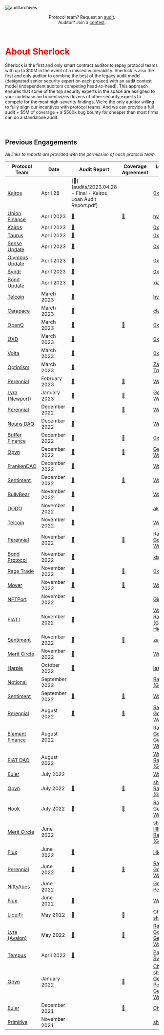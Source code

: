 ![auditarchives](https://user-images.githubusercontent.com/48841281/189038406-be97b3f3-4e2e-48c7-a434-3e06328820aa.png)

<p align="center">
  Protocol team? Request an <a href="https://forms.gle/HgoVZzSVkKyfrprV9">audit</a>. <br> Auditor? Join a
  <a href="https://app.sherlock.xyz/audits">contest</a>.
</p>

<br>



<h1 class="center" style="color:red"> About Sherlock </h1>

Sherlock is the first and only smart contract auditor to repay protocol teams with up to $10M in the event of a missed vulnerability. Sherlock is also the first and only auditor to combine the best of the legacy audit model (designated senior security expert on each project) with an audit contest model (independent auditors competing head-to-head). This approach ensures that some of the top security experts in the space are assigned to your codebase and incentivizes dozens of other security experts to compete for the most high-severity findings. We’re the only auditor willing to fully align our incentives with protocol teams. And we can provide a full audit + $5M of coverage + a $500k bug bounty for cheaper than most firms can do a standalone audit.

<br>

## Previous Engagements
*All links to reports are provided with the permission of each protocol team.*

| Protocol Team | Date | Audit Report | Coverage Agreement | Lead Senior Watson |
|---------------|------|--------------|--------------------|--------------------|
[Kairos](https://www.kairos.loan/)|April 28    | [📎](audits/2023.04.28 - Final - Kairos Loan Audit Report.pdf)  |   |[0x52](https://twitter.com/@IAm0x52) |
[Union Finance](https://union.finance/)|April 2023    | [📎](audits/2023.03.21%20-%20Final%20-%20Union%20Finance%20Update%20Audit%20Report.pdf)  | [📎](coverage-agreements/Union%20Finance%20Coverage%20Agreement%202023.04.26.pdf)  |[hyh](https://twitter.com/0xhyh) |
[Kairos](https://www.kairos.loan)|April 2023    | [📎](audits/2023.24.04%20-%20Final%20-%20Kairos%20Loan%20Audit%20Report.pdf)  |   |[0x52](https://twitter.com/IAm0x52) |
[Taurus](https://www.taurus.loans)|April 2023    | [📎](audits/2023.19.04%20-%20Final%20-%20Taurus%20Audit%20Report.pdf)  |   |[0x52](https://twitter.com/IAm0x52) |
[Sense Update](https://sense.finance)|April 2023    | [📎](audits/2023.18.04%20-%20Final%20-%20Sense%20Update%20Audit%20Report.pdf)  |   |[0x52](https://twitter.com/IAm0x52) |
[Olympus Update](https://www.olympusdao.finance)|April 2023    | [📎](audits/2023.13.04%20-%20Final%20-%20Olympus%20Update%20Audit%20Report.pdf)  |   |[0x52](https://twitter.com/IAm0x52) |
| [Syndr](https://www.syndr.com)|April 2023    | [📎](audits/2023.10.04%20-%20Final%20-%20Syndr%20Audit%20Report.pdf)  |   |[0x52](https://twitter.com/IAm0x52) |
| [Bond Update](https://bondprotocol.finance/)|April 2023    | [📎](audits/2023.04.04%20-%20Final%20-%20Bond%20Protocol%20Update%20Audit%20Report.pdf)  |   |[xiaoming90](https://github.com/xiaoming9090) |
| [Telcoin](https://www.telco.in)|March 2023    | [📎](audits/2023.03.30%20-%20Final%20-%20Telcoin%20Update%20Audit%20Report.pdf)  |   |[hyh](https://twitter.com/0xhyh) |
| [Carapace](https://www.carapace.finance/)|March 2023    | [📎](audits/2023.03.29%20-%20Final%20-%20Carapace%20Audit%20Report.pdf)  |   |[clems4ever](https://www.sherlock.xyz/) |
| [OpenQ](https://openq.dev/)|March 2023    | [📎](audits/2023.03.27%20-%20Final%20-%20OpenQ%20Audit%20Report.pdf)  | [📎](coverage-agreements/OpenQ%20Coverage%20Agreement%202023.03.27.pdf)  |[0x52](https://twitter.com/IAm0x52) |
| [UXD](https://uxd.fi/)|March 2023    | [📎](audits/2023.03.17%20-%20Final%20-%20UXD%20Audit%20Report.pdf)  |   |[0x52](https://twitter.com/IAm0x52) |
| [Volta](https://volta.finance/)|March 2023    | [📎](audits/2023.03.10%20-%20Final%20-%20Volta%20Audit%20Report.pdf)  |   |[0x52](https://twitter.com/IAm0x52) |
| [Optimism](https://www.optimism.io/)|March 2023    | [📎](audits/2023.03.03%20-%20Final%20-%20Optimism%20Bedrock%20Audit%20Report.pdf)  |   |[Zach Obront](https://twitter.com/zachobront) <br> [Trust](https://twitter.com/trust__90)|
| [Perennial](https://www.perennial.finance/)|February 2023    | [📎](audits/2023.02.28%20-%20Final%20-%20Perennial%20February%20Update%20Audit%20Report.pdf)  | [📎](coverage-agreements/Perennial%20Coverage%20Agreement%20(Revised%202023.02.28).pdf)  |[WatchPug](https://twitter.com/WatchPug_) |
| [Lyra (Newport)](https://www.lyra.finance/)|January 2023    |[📎](audits/2023.01.24%20-%20Final%20-%20Lyra%20Audit%20Report.pdf) |[📎](coverage-agreements/Lyra%20Newport%20Coverage%20Agreement%20(Revised%202023.01.30).pdf)   |[Gerhard Wagner](https://twitter.com/g3rh4rdw4gn3r) |
| [Perennial](https://www.perennial.finance/)|December 2022    | [📎](audits/2023.01.22%20-%20Final%20-%20Perennial%20December%20Update%20Audit%20Report.pdf)  | [📎](coverage-agreements/Perennial%20Coverage%20Agreement%20(Revised%202023.02.28).pdf)  |[WatchPug](https://twitter.com/WatchPug_) |
| [Nouns DAO](https://nouns.wtf/)| December 2022    |[📎](audits/2022.12.27%20-%20Final%20-%20Nouns%20DAO%20Audit%20Report.pdf)   |   |[WatchPug](https://twitter.com/WatchPug_) |
| [Buffer Finance](https://buffer.finance/)| December 2022    |[📎](audits/2022.12.08%20-%20Final%20-%20Buffer%20Finance%20Audit%20Report.pdf)   | [📎](coverage-agreements/Buffer%20Finance%20Coverage%20Agreement.pdf)  |[0x52](https://twitter.com/IAm0x52) |
| [Opyn](https://www.opyn.co/)|December 2022    |[📎](audits/2022.12.09%20-%20Final%20-%20Opyn%20Crab%20Netting%20Audit%20Report.pdf)   | [📎](coverage-agreements/Opyn%20Squeeth%20Coverage%20Agreement%20(Revised%202022.12.15).pdf)  |[Gerhard Wagner](https://twitter.com/g3rh4rdw4gn3r) |
| [FrankenDAO](https://www.3dfrankenpunks.com/)|December 2022    | [📎](audits/2022.12.01%20-%20Final%20-%20Frankendao%20Audit%20Report.pdf) |   |[WatchPug](https://twitter.com/WatchPug_) |
| [Sentiment](https://www.sentiment.xyz/)|December 2022    | [📎](audits/2023.01.24%20-%20Final%20-%20Sentiment%20December%20Update%20Audit%20Report.pdf)  | [📎](coverage-agreements/Sentiment%20Coverage%20Agreement%20(Revised%202023.2.17).pdf) |[WatchPug](https://twitter.com/WatchPug_) |
| [BullvBear](https://bullvbear.xyz/)|November 2022    | [📎](audits/2022.12.12%20-%20Final%20-%20BullvBear%20Audit%20Report.pdf) |   |[WatchPug](https://twitter.com/WatchPug_) |
| [DODO](https://dodoex.io/)|November 2022    | [📎](audits/2022.12.12%20-%20Final%20-%20DODO%20Audit%20Report.pdf) |   |[ak1](https://twitter.com/aktech297) |
| [Telcoin](https://www.telco.in/)|November 2022    | [📎](audits/2022.12.12%20-%20Final%20-%20Telcoin%20Audit%20Report.pdf) |   |[WatchPug](https://twitter.com/WatchPug_) |
| [Perennial](https://www.perennial.finance/)|November 2022    | [📎](audits/2022.12.02%20-%20Final%20-%20Perennial%20November%20Update%20Audit%20Report.pdf)  | [📎](coverage-agreements/Perennial%20Coverage%20Agreement%20(Revised%202023.02.28).pdf)  |[Rajeev Gopalakrishna](https://twitter.com/0xRajeev) <br>[WatchPug](https://twitter.com/WatchPug_) |
| [Bond Protocol](https://bondprotocol.finance/)|November 2022    | [📎](audits/2022.11.29%20-%20Final%20-%20Bond%20Protocol%20Audit%20Report.pdf) |   |[xiaoming90](https://github.com/xiaoming9090) |
| [Rage Trade](https://www.rage.trade/)|November 2022    | [📎](audits/2022.11.28%20-%20Final%20-%20Rage%20Trade%20Audit%20Report.pdf) | [📎](coverage-agreements/Rage%20Trade%20Coverage%20Agreement.pdf)  |[0x52](https://twitter.com/IAm0x52) |
| [Mover](https://viamover.com/)|November 2022    | [📎](audits/2022.11.22%20-%20Final%20-%20Mover%20Audit%20Report.pdf) | [📎](coverage-agreements/Mover%20Coverage%20Agreement.pdf)  |[WatchPug](https://twitter.com/WatchPug_) |
| [NFTPort](https://www.nftport.xyz/)|November 2022    | [📎](audits/2022.11.16%20-%20Final%20-%20NFTPort%20Audit%20Report.pdf) |   |[GimelSec](https://twitter.com/rayn731) |
| [FIAT I](https://fiatdao.com/)|November 2022    | [📎](audits/2022.11.09%20-%20Final%20-%20FIAT%20I%20Audit%20Report.pdf) |   |[WatchPug](https://twitter.com/WatchPug_) <br> [Rayn (GimelSec)](https://twitter.com/rayn731) <br> [HickupHH3](https://twitter.com/HickupH)|
| [Sentiment](https://www.sentiment.xyz/)|November 2022    | [📎](audits/2023.01.24%20-%20Final%20-%20Sentiment%20November%20Update%20Audit%20Report.pdf)  | [📎](coverage-agreements/Sentiment%20Coverage%20Agreement%20(Revised%202023.2.17).pdf) |[zachobront](https://twitter.com/zachobront) |
| [Merit Circle](https://meritcircle.io/)|November 2022    | [📎](audits/2022.11.04%20-%20Final%20-%20Merit%20Circle%20Audit%20Report.pdf) |   |[WatchPug](https://twitter.com/WatchPug_) |
| [Harpie](https://harpie.io/)|October 2022    | [📎](audits/2022.10.12%20-%20Final%20-%20Harpie%20Audit%20Report.pdf) |   |[leastwood](https://twitter.com/0xleastwood) |
| [Notional](https://www.notional.finance/)|September 2022    |   |   |[Rayn (GimelSec)](https://twitter.com/rayn731) |
| [Sentiment](https://www.sentiment.xyz/)|September 2022    | [📎](audits/2022.10.18%20-%20Final%20-%20Sentiment%20Audit%20Report.pdf)  | [📎](coverage-agreements/Sentiment%20Coverage%20Agreement%20(Revised%202023.2.17).pdf) |[WatchPug](https://twitter.com/WatchPug_) |
| [Perennial](https://www.perennial.finance/)|August 2022    | [📎](audits/2022.08.24%20-%20Final%20-%20Perennial%20Audit%20Report.pdf)  | [📎](coverage-agreements/Perennial%20Coverage%20Agreement%20(Revised%202023.02.28).pdf)  |[Rajeev Gopalakrishna](https://twitter.com/0xRajeev) <br>[WatchPug](https://twitter.com/WatchPug_) |
| [Element Finance](https://www.element.fi/)|August 2022    |   |   |[Rajeev Gopalakrishna](https://twitter.com/0xRajeev) <br>[Gerhard Wagner](https://twitter.com/g3rh4rdw4gn3r) |
| [FIAT DAO](https://fiatdao.com/)|August 2022    |   |   |[WatchPug](https://twitter.com/WatchPug_) <br>[Rayn (GimelSec)](https://twitter.com/rayn731) |
| [Euler](https://www.euler.finance/)|July 2022    |   |   |[WatchPug](https://twitter.com/WatchPug_) |
| [Opyn](https://www.opyn.co/)|July 2022    |[📎](audits/2022.07.05%20-%20Final%20-%20Opyn%20Squeeth%20Crab%20V2%20Audit%20Report.pdf)   | [📎](coverage-agreements/Opyn%20Squeeth%20Coverage%20Agreement%20(Revised%202022.12.15).pdf)  |[shw](https://twitter.com/shw9453) <br>[Rayn (GimelSec)](https://twitter.com/rayn731) |
| [Hook](https://www.hook.xyz/)|July 2022    | [📎](audits/2022.06.30%20-%20Final%20-%20Hook%20Audit%20Report.pdf) |[📎](coverage-agreements/Hook%20Protocol%20Coverage%20Agreement.pdf)   |[Rajeev Gopalakrishna](https://twitter.com/0xRajeev) <br>[WatchPug](https://twitter.com/WatchPug_) |
| [Merit Circle](https://meritcircle.io/)|June 2022    |   |   |[shw](https://twitter.com/shw9453) <br> [IllIllI](https://sherlock.xyz/) <br> [Rayn (GimelSec)](https://twitter.com/rayn731) |
| [Flux](https://www.fluxprotocol.org/)|June 2022    |[📎](audits/2022.06.18%20-%20Final%20-%20Flux%20Follow-Up%20Audit%20Report.pdf) |   |[HickupHH3](https://twitter.com/HickupH) |
| [Perennial](https://www.perennial.finance/)|June 2022    | [📎](audits/2022.06.02%20-%20Preliminary%20-%20Perennial%20Audit%20Report.pdf)  | [📎](coverage-agreements/Perennial%20Coverage%20Agreement%20(Revised%202023.02.28).pdf)  |[Rajeev Gopalakrishna](https://twitter.com/0xRajeev) <br>[WatchPug](https://twitter.com/WatchPug_) |
| [NiftyApes](https://www.niftyapes.money/)|June 2022    |   |   |[Gerard Persoon](https://twitter.com/gpersoon) |
| [Flux](https://www.fluxprotocol.org/)|June 2022    |[📎](audits/2022.06.06%20-%20Final%20-%20Flux%20Audit%20Report.pdf) |   |[WatchPug](https://twitter.com/WatchPug_) |
| [LiquiFi](https://www.liquifi.finance/)|May 2022    |[📎](audits/2022.08.24%20-%20Final%20-%20LiquiFi%20Audit%20Report.pdf)   |[📎](coverage-agreements/LiquiFi%20Coverage%20Agreement%20(Revised%202022.12.08).pdf)   |[Chris Michel](https://twitter.com/cmichelio) <br>[shw](https://twitter.com/shw9453) |
| [Lyra (Avalon)](https://www.lyra.finance/)|May 2022    |[📎](audits/2022.06.27%20-%20Final%20-%20Lyra%20Audit%20Report.pdf) |[📎](coverage-agreements/Lyra%20Avalon%20Coverage%20Agreement%20(Revised%202022.10.19).pdf)   |[Rajeev Gopalakrishna](https://twitter.com/0xRajeev) <br>[Gerhard Wagner](https://twitter.com/g3rh4rdw4gn3r) |
| [Tempus](https://tempus.finance/)|April 2022    | [📎](audits/2022.02.09%20-%20Final%20-%20Tempus%20Audit%20Report.pdf) |   |[Paulius Švagždys](https://twitter.com/SolidityDev) |
| [Opyn](https://www.opyn.co/)|January 2022    |   |[📎](coverage-agreements/Opyn%20Squeeth%20Coverage%20Agreement%20(Revised%202022.12.15).pdf)   |[Chris Michel](https://twitter.com/cmichelio) <br> [shw](https://twitter.com/shw9453) <br> [Gerard Persoon](https://twitter.com/gpersoon) <br> [Gerhard Wagner](https://twitter.com/g3rh4rdw4gn3r) |
| [Euler](https://www.euler.finance/)|December 2021    |   |[📎](coverage-agreements/Euler%20Coverage%20Agreement%20(Revised%202022.10.19).pdf)   |[Chris Michel](https://twitter.com/cmichelio)|
| [Primitive](https://primitive.finance/)|November 2021    |   |   |[shw](https://twitter.com/shw9453) |

